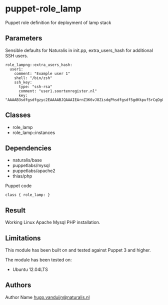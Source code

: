 puppet-role_lamp
===================

Puppet role definition for deployment of lamp stack

Parameters
-------------
Sensible defaults for Naturalis in init.pp, extra_users_hash for additional SSH users. 


```
role_lampng::extra_users_hash:
  user1:
    comment: "Example user 1"
    shell: "/bin/zsh"
    ssh_key:
      type: "ssh-rsa"
      comment: "user1.soortenregister.nl"
      key: "AAAAB3sdfgsdfgzyc2EAAAABJQAAAIEArnZ3K6vJ8ZisdqPhsdfgsdf5gdKkpuf5rCqOgGphDrBt3ntT7+rWzjx39Im64CCoL+q6ZKgckEZMjGaOKcV+c77nCmSb8eqAM/4eltwj+OgJ5K5DVi1pUaWxR5IoeiulZK36DetVZJCGCkxxLopjSDFGAS234aPC13cLM0Qqfxk="
```


Classes
-------------
- role_lamp
- role_lamp::instances

Dependencies
-------------
- naturalis/base
- puppetlabs/mysql
- puppetlabs/apache2
- thias/php


Puppet code
```
class { role_lamp: }
```
Result
-------------
Working Linux Apache Mysql PHP installation.


Limitations
-------------
This module has been built on and tested against Puppet 3 and higher.


The module has been tested on:
- Ubuntu 12.04LTS


Authors
-------------
Author Name <hugo.vanduijn@naturalis.nl>

